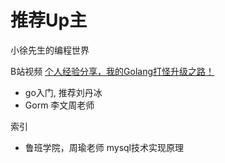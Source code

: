 

# 推荐Up主

小徐先生的编程世界

B站视频 [个人经验分享，我的Golang打怪升级之路！](https://www.bilibili.com/video/BV1k14y117di?p=1&vd_source=7d0a6a1a21b347eb8910d0cd4ce2b414)

- go入门, 推荐刘丹冰
- Gorm 李文周老师

索引
- 鲁班学院，周瑜老师
mysql技术实现原理











